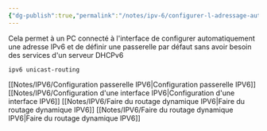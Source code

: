 ```yaml
---
{"dg-publish":true,"permalink":"/notes/ipv-6/configurer-l-adressage-auto-ipv-6/"}
---
```


Cela permet à un PC connecté à l'interface de configurer automatiquement une adresse IPv6 et de définir une passerelle par défaut sans avoir besoin des services d'un serveur DHCPv6
```
ipv6 unicast-routing
```

[[Notes/IPV6/Configuration passerelle IPV6\|Configuration passerelle IPV6]]
[[Notes/IPV6/Configuration d'une interface IPV6\|Configuration d'une interface IPV6]]
[[Notes/IPV6/Faire du routage dynamique IPV6\|Faire du routage dynamique IPV6]]
[[Notes/IPV6/Faire du routage dynamique IPV6\|Faire du routage dynamique IPV6]]